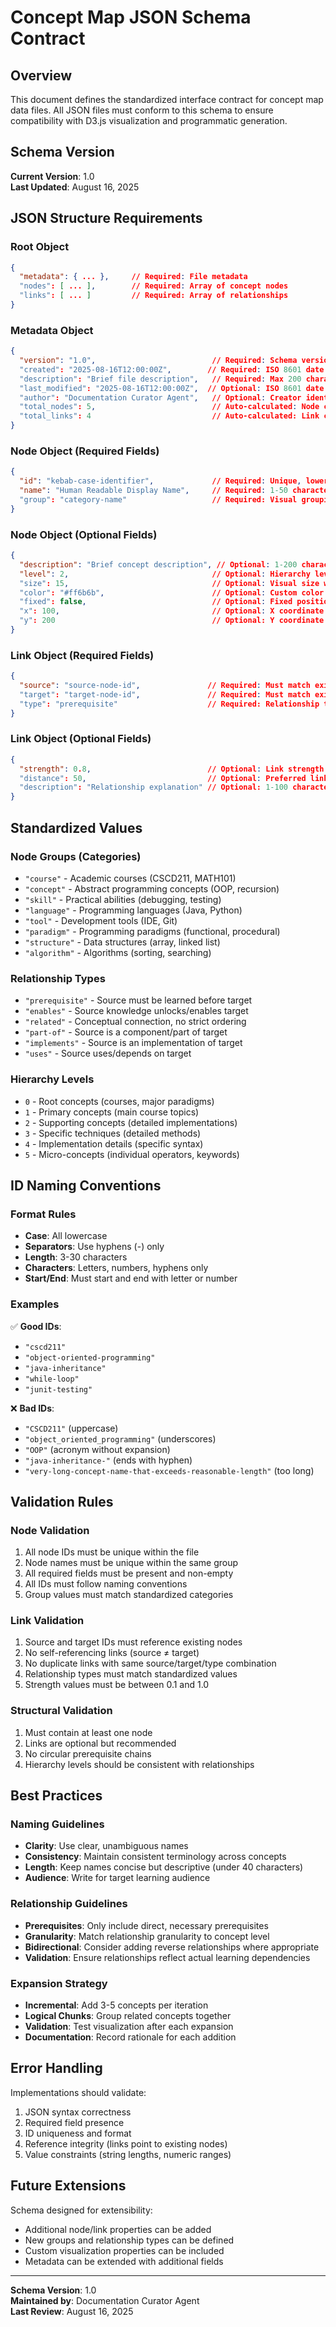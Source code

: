 # Concept Map JSON Schema Contract

## Overview
This document defines the standardized interface contract for concept map data files. All JSON files must conform to this schema to ensure compatibility with D3.js visualization and programmatic generation.

## Schema Version
**Current Version**: 1.0  
**Last Updated**: August 16, 2025

## JSON Structure Requirements

### Root Object
```json
{
  "metadata": { ... },     // Required: File metadata
  "nodes": [ ... ],        // Required: Array of concept nodes
  "links": [ ... ]         // Required: Array of relationships
}
```

### Metadata Object
```json
{
  "version": "1.0",                          // Required: Schema version
  "created": "2025-08-16T12:00:00Z",        // Required: ISO 8601 date
  "description": "Brief file description",   // Required: Max 200 characters
  "last_modified": "2025-08-16T12:00:00Z",  // Optional: ISO 8601 date
  "author": "Documentation Curator Agent",   // Optional: Creator identification
  "total_nodes": 5,                          // Auto-calculated: Node count
  "total_links": 4                           // Auto-calculated: Link count
}
```

### Node Object (Required Fields)
```json
{
  "id": "kebab-case-identifier",             // Required: Unique, lowercase, hyphenated
  "name": "Human Readable Display Name",     // Required: 1-50 characters
  "group": "category-name"                   // Required: Visual grouping category
}
```

### Node Object (Optional Fields)
```json
{
  "description": "Brief concept description", // Optional: 1-200 characters, for tooltips
  "level": 2,                                // Optional: Hierarchy level (0-5)
  "size": 15,                                // Optional: Visual size weight (5-30)
  "color": "#ff6b6b",                        // Optional: Custom color override
  "fixed": false,                            // Optional: Fixed position in layout
  "x": 100,                                  // Optional: X coordinate if fixed
  "y": 200                                   // Optional: Y coordinate if fixed
}
```

### Link Object (Required Fields)
```json
{
  "source": "source-node-id",               // Required: Must match existing node id
  "target": "target-node-id",               // Required: Must match existing node id
  "type": "prerequisite"                    // Required: Relationship type (see below)
}
```

### Link Object (Optional Fields)
```json
{
  "strength": 0.8,                          // Optional: Link strength (0.1-1.0)
  "distance": 50,                           // Optional: Preferred link distance
  "description": "Relationship explanation" // Optional: 1-100 characters
}
```

## Standardized Values

### Node Groups (Categories)
- `"course"` - Academic courses (CSCD211, MATH101)
- `"concept"` - Abstract programming concepts (OOP, recursion)
- `"skill"` - Practical abilities (debugging, testing)
- `"language"` - Programming languages (Java, Python)
- `"tool"` - Development tools (IDE, Git)
- `"paradigm"` - Programming paradigms (functional, procedural)
- `"structure"` - Data structures (array, linked list)
- `"algorithm"` - Algorithms (sorting, searching)

### Relationship Types
- `"prerequisite"` - Source must be learned before target
- `"enables"` - Source knowledge unlocks/enables target
- `"related"` - Conceptual connection, no strict ordering
- `"part-of"` - Source is a component/part of target
- `"implements"` - Source is an implementation of target
- `"uses"` - Source uses/depends on target

### Hierarchy Levels
- `0` - Root concepts (courses, major paradigms)
- `1` - Primary concepts (main course topics)
- `2` - Supporting concepts (detailed implementations)
- `3` - Specific techniques (detailed methods)
- `4` - Implementation details (specific syntax)
- `5` - Micro-concepts (individual operators, keywords)

## ID Naming Conventions

### Format Rules
- **Case**: All lowercase
- **Separators**: Use hyphens (-) only
- **Length**: 3-30 characters
- **Characters**: Letters, numbers, hyphens only
- **Start/End**: Must start and end with letter or number

### Examples
✅ **Good IDs**:
- `"cscd211"`
- `"object-oriented-programming"`
- `"java-inheritance"`
- `"while-loop"`
- `"junit-testing"`

❌ **Bad IDs**:
- `"CSCD211"` (uppercase)
- `"object_oriented_programming"` (underscores)
- `"OOP"` (acronym without expansion)
- `"java-inheritance-"` (ends with hyphen)
- `"very-long-concept-name-that-exceeds-reasonable-length"` (too long)

## Validation Rules

### Node Validation
1. All node IDs must be unique within the file
2. Node names must be unique within the same group
3. All required fields must be present and non-empty
4. All IDs must follow naming conventions
5. Group values must match standardized categories

### Link Validation
1. Source and target IDs must reference existing nodes
2. No self-referencing links (source ≠ target)
3. No duplicate links with same source/target/type combination
4. Relationship types must match standardized values
5. Strength values must be between 0.1 and 1.0

### Structural Validation
1. Must contain at least one node
2. Links are optional but recommended
3. No circular prerequisite chains
4. Hierarchy levels should be consistent with relationships

## Best Practices

### Naming Guidelines
- **Clarity**: Use clear, unambiguous names
- **Consistency**: Maintain consistent terminology across concepts
- **Length**: Keep names concise but descriptive (under 40 characters)
- **Audience**: Write for target learning audience

### Relationship Guidelines
- **Prerequisites**: Only include direct, necessary prerequisites
- **Granularity**: Match relationship granularity to concept level
- **Bidirectional**: Consider adding reverse relationships where appropriate
- **Validation**: Ensure relationships reflect actual learning dependencies

### Expansion Strategy
- **Incremental**: Add 3-5 concepts per iteration
- **Logical Chunks**: Group related concepts together
- **Validation**: Test visualization after each expansion
- **Documentation**: Record rationale for each addition

## Error Handling
Implementations should validate:
1. JSON syntax correctness
2. Required field presence
3. ID uniqueness and format
4. Reference integrity (links point to existing nodes)
5. Value constraints (string lengths, numeric ranges)

## Future Extensions
Schema designed for extensibility:
- Additional node/link properties can be added
- New groups and relationship types can be defined
- Custom visualization properties can be included
- Metadata can be extended with additional fields

---
**Schema Version**: 1.0  
**Maintained by**: Documentation Curator Agent  
**Last Review**: August 16, 2025

